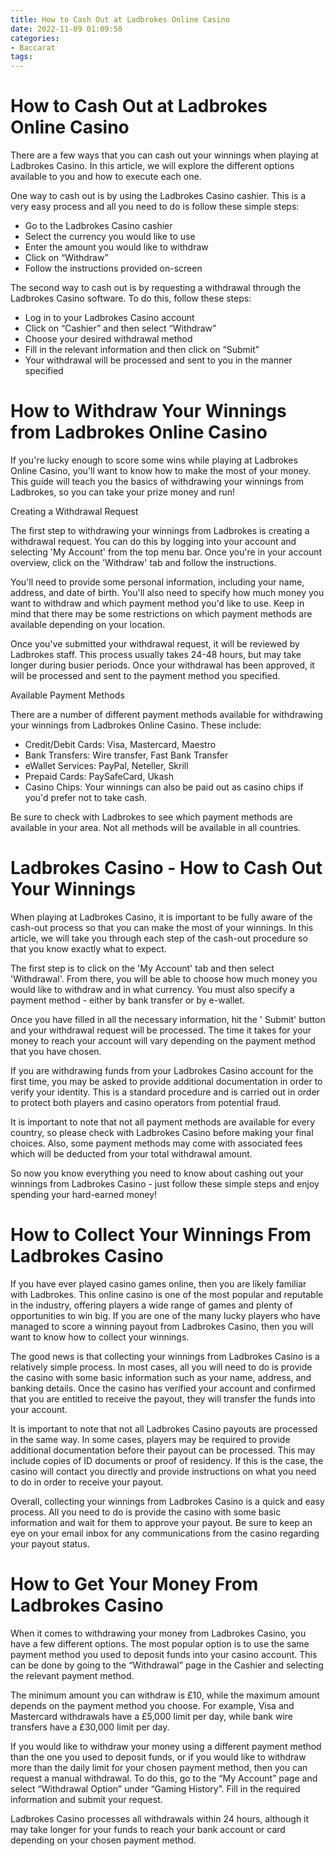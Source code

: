 ```yaml
---
title: How to Cash Out at Ladbrokes Online Casino
date: 2022-11-09 01:09:50
categories:
- Baccarat
tags:
---
```



#  How to Cash Out at Ladbrokes Online Casino

There are a few ways that you can cash out your winnings when playing at Ladbrokes Casino. In this article, we will explore the different options available to you and how to execute each one.

One way to cash out is by using the Ladbrokes Casino cashier. This is a very easy process and all you need to do is follow these simple steps:

* Go to the Ladbrokes Casino cashier
* Select the currency you would like to use
* Enter the amount you would like to withdraw
* Click on “Withdraw”
* Follow the instructions provided on-screen

The second way to cash out is by requesting a withdrawal through the Ladbrokes Casino software. To do this, follow these steps:

* Log in to your Ladbrokes Casino account
* Click on “Cashier” and then select “Withdraw” 
* Choose your desired withdrawal method 
* Fill in the relevant information and then click on “Submit” 
* Your withdrawal will be processed and sent to you in the manner specified

#  How to Withdraw Your Winnings from Ladbrokes Online Casino

If you're lucky enough to score some wins while playing at Ladbrokes Online Casino, you'll want to know how to make the most of your money. This guide will teach you the basics of withdrawing your winnings from Ladbrokes, so you can take your prize money and run!

Creating a Withdrawal Request

The first step to withdrawing your winnings from Ladbrokes is creating a withdrawal request. You can do this by logging into your account and selecting 'My Account' from the top menu bar. Once you're in your account overview, click on the 'Withdraw' tab and follow the instructions.

You'll need to provide some personal information, including your name, address, and date of birth. You'll also need to specify how much money you want to withdraw and which payment method you'd like to use. Keep in mind that there may be some restrictions on which payment methods are available depending on your location.

Once you've submitted your withdrawal request, it will be reviewed by Ladbrokes staff. This process usually takes 24-48 hours, but may take longer during busier periods. Once your withdrawal has been approved, it will be processed and sent to the payment method you specified.

Available Payment Methods

There are a number of different payment methods available for withdrawing your winnings from Ladbrokes Online Casino. These include:

- Credit/Debit Cards: Visa, Mastercard, Maestro
- Bank Transfers: Wire transfer, Fast Bank Transfer
- eWallet Services: PayPal, Neteller, Skrill
- Prepaid Cards: PaySafeCard, Ukash
- Casino Chips: Your winnings can also be paid out as casino chips if you'd prefer not to take cash.

Be sure to check with Ladbrokes to see which payment methods are available in your area. Not all methods will be available in all countries.

#  Ladbrokes Casino - How to Cash Out Your Winnings

When playing at Ladbrokes Casino, it is important to be fully aware of the cash-out process so that you can make the most of your winnings. In this article, we will take you through each step of the cash-out procedure so that you know exactly what to expect.

The first step is to click on the 'My Account' tab and then select 'Withdrawal'. From there, you will be able to choose how much money you would like to withdraw and in what currency. You must also specify a payment method - either by bank transfer or by e-wallet.

Once you have filled in all the necessary information, hit the ' Submit' button and your withdrawal request will be processed. The time it takes for your money to reach your account will vary depending on the payment method that you have chosen.

If you are withdrawing funds from your Ladbrokes Casino account for the first time, you may be asked to provide additional documentation in order to verify your identity. This is a standard procedure and is carried out in order to protect both players and casino operators from potential fraud.

It is important to note that not all payment methods are available for every country, so please check with Ladbrokes Casino before making your final choices. Also, some payment methods may come with associated fees which will be deducted from your total withdrawal amount.

So now you know everything you need to know about cashing out your winnings from Ladbrokes Casino - just follow these simple steps and enjoy spending your hard-earned money!

#  How to Collect Your Winnings From Ladbrokes Casino

If you have ever played casino games online, then you are likely familiar with Ladbrokes. This online casino is one of the most popular and reputable in the industry, offering players a wide range of games and plenty of opportunities to win big. If you are one of the many lucky players who have managed to score a winning payout from Ladbrokes Casino, then you will want to know how to collect your winnings.

The good news is that collecting your winnings from Ladbrokes Casino is a relatively simple process. In most cases, all you will need to do is provide the casino with some basic information such as your name, address, and banking details. Once the casino has verified your account and confirmed that you are entitled to receive the payout, they will transfer the funds into your account.

It is important to note that not all Ladbrokes Casino payouts are processed in the same way. In some cases, players may be required to provide additional documentation before their payout can be processed. This may include copies of ID documents or proof of residency. If this is the case, the casino will contact you directly and provide instructions on what you need to do in order to receive your payout.

Overall, collecting your winnings from Ladbrokes Casino is a quick and easy process. All you need to do is provide the casino with some basic information and wait for them to approve your payout. Be sure to keep an eye on your email inbox for any communications from the casino regarding your payout status.

#  How to Get Your Money From Ladbrokes Casino

When it comes to withdrawing your money from Ladbrokes Casino, you have a few different options. The most popular option is to use the same payment method you used to deposit funds into your casino account. This can be done by going to the “Withdrawal” page in the Cashier and selecting the relevant payment method.

The minimum amount you can withdraw is £10, while the maximum amount depends on the payment method you choose. For example, Visa and Mastercard withdrawals have a £5,000 limit per day, while bank wire transfers have a £30,000 limit per day.

If you would like to withdraw your money using a different payment method than the one you used to deposit funds, or if you would like to withdraw more than the daily limit for your chosen payment method, then you can request a manual withdrawal. To do this, go to the “My Account” page and select “Withdrawal Option” under “Gaming History”. Fill in the required information and submit your request.

Ladbrokes Casino processes all withdrawals within 24 hours, although it may take longer for your funds to reach your bank account or card depending on your chosen payment method.